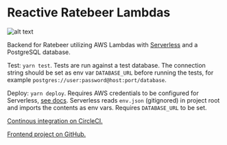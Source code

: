 # Reactive Ratebeer Lambdas

![alt text](https://circleci.com/gh/topisark/reactive-ratebeer-lambdas.png?&style=shield "CircleCI status")

Backend for Ratebeer utilizing AWS Lambdas with [Serverless](https://github.com/serverless/serverless) and a PostgreSQL database.

Test: `yarn test`. Tests are run against a test database. The connection string should be set as env var `DATABASE_URL` before running the tests, for example `postgres://user:password@host:port/database`.

Deploy: `yarn deploy`. Requires AWS credentials to be configured for Serverless, [see docs](https://serverless.com/framework/docs/providers/aws/guide/credentials/). Serverless reads `env.json` (gitignored) in project root and imports the contents as env vars. Requires `DATABASE_URL` to be set.

[Continous integration on CircleCI.](https://circleci.com/gh/topisark/reactive-ratebeer-lambdas)

[Frontend project on GitHub.](https://github.com/topisark/reactive-ratebeer)
